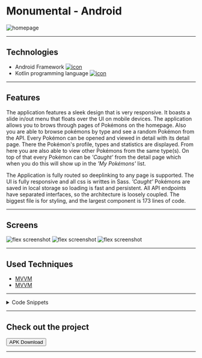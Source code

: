 # Monumental - Android

![homepage](../projects/monumental/monumental.png)

---

## Technologies

- Android Framework [![icon](../logos/tech/android.png)](https://developer.android.com/)
- Kotlin programming language [![icon](../logos/tech/kotlin.png)](https://kotlinlang.org/)

---

## Features

The application features a sleek design that is very responsive. It boasts a slide in/out menu that floats over the UI on mobile devices.
The application allows you to brows through pages of Pokémons on the homepage. Also you are able to browse pokémons by type and see a random Pokémon from the API.
Every Pokémon can be opened and viewed in detail with its detail page. There the Pokémon's profile, types and statistics are displayed.
From here you are also able to view other Pokémons from the same type(s).
On top of that every Pokémon can be _'Caught'_ from the detail page which when you do this will show up in the _'My Pokémons'_ list.

The Application is fully routed so deeplinking to any page is supported. The UI is fully responsive and all css is writtes in Sass.
_'Caught'_ Pokémons are saved in local storage so loading is fast and persistent. All API endpoints have separated interfaces, so the architecture is loosely coupled.
The biggest file is for styling, and the largest component is 173 lines of code.

---

## Screens

![flex screenshot](../projects/monumental/monumental_1.png)
![flex screenshot](../projects/monumental/monumental_2.png)
![flex screenshot](../projects/monumental/monumental_3.png)

---

## Used Techniques

- [MVVM](https://developer.android.com/jetpack/guide)
- [MVVM](https://developer.mozilla.org/en-US/docs/Web/API/Fetch_API)

---

<details>
  <summary>Code Snippets</summary>
<div>

```
  loadTypes = () => {
      Loader.showLoader();
      PokémonService.getTypes().then(json => {
      this.setState({jsonData: json});
      Loader.hideLoader();
    });
  }
```
</div>
</details>

---

## Check out the project

[<button>APK Download</button>](https://google.com/)

---
